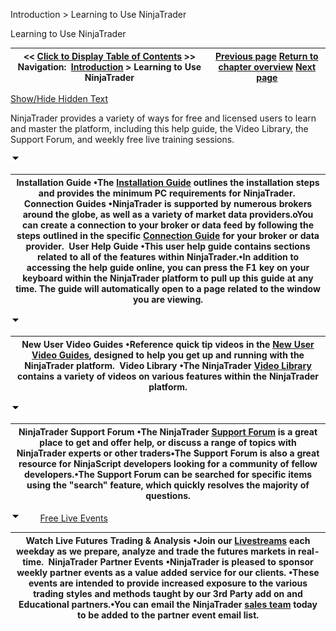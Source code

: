 ﻿


Introduction \> Learning to Use NinjaTrader






















Learning to Use NinjaTrader







| \<\< [Click to Display Table of Contents](learning_to_use_ninjatrader.md) \>\> **Navigation:**     [Introduction](introduction.md) \> Learning to Use NinjaTrader | [Previous page](getting_help__support.md) [Return to chapter overview](introduction.md) [Next page](using_3rd_party_add-ons.md) |
| --- | --- |




[Show/Hide Hidden Text](javascript:HMToggleExpandAll(!HMAnyToggleOpen()) "Click to open/close expanding sections")









NinjaTrader provides a variety of ways for free and licensed users to learn and master the platform, including this help guide, the Video Library, the Support Forum, and weekly free live training sessions.


![tog_minus](tog_minus.gif)




| Installation Guide •The [Installation Guide](https://support.ninjatrader.com/s/article/NinjaTrader-Desktop-Installation-Guide) outlines the installation steps and provides the minimum PC requirements for NinjaTrader.  Connection Guides •NinjaTrader is supported by numerous brokers around the globe, as well as a variety of market data providers.oYou can create a connection to your broker or data feed by following the steps outlined in the specific [Connection Guide](https://support.ninjatrader.com/s/article/Connecting-to-Your-Account-NinjaTrader-Desktop) for your broker or data provider.  User Help Guide •This user help guide contains sections related to all of the features within NinjaTrader.•In addition to accessing the help guide online, you can press the F1 key on your keyboard within the NinjaTrader platform to pull up this guide at any time. The guide will automatically open to a page related to the window you are viewing. |
| --- |



![tog_minus](tog_minus.gif)




| New User Video Guides •Reference quick tip videos in the [New User Video Guides](https://support.ninjatrader.com/s/video-guides), designed to help you get up and running with the NinjaTrader platform.  Video Library •The NinjaTrader [Video Library](https://www.youtube.com/user/NinjaTraderLLC) contains a variety of videos on various features within the NinjaTrader platform. |
| --- |



![tog_minus](tog_minus.gif)




| NinjaTrader Support Forum •The NinjaTrader [Support Forum](https://forum.ninjatrader.com/) is a great place to get and offer help, or discuss a range of topics with NinjaTrader experts or other traders•The Support Forum is also a great resource for NinjaScript developers looking for a community of fellow developers.•The Support Forum can be searched for specific items using the "search" feature, which quickly resolves the majority of questions. |
| --- |



![tog_minus](tog_minus.gif)        [Free Live Events](javascript:HMToggle('toggle','FreeLiveEvents','FreeLiveEvents_ICON'))




| Watch Live Futures Trading \& Analysis •Join our [Livestreams](https://ninjatrader.com/futures/livestreams) each weekday as we prepare, analyze and trade the futures markets in real\-time.  NinjaTrader Partner Events •NinjaTrader is pleased to sponsor weekly partner events as a value added service for our clients. •These events are intended to provide increased exposure to the various trading styles and methods taught by our 3rd Party add on and Educational partners.•You can email the NinjaTrader [sales team](/cdn-cgi/l/email-protection#e59684898096a58b8c8b8f84919784818097cb868a88) today to be added to the partner event email list. |
| --- |










